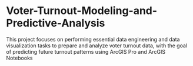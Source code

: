 # Voter-Turnout-Modeling-and-Predictive-Analysis
This project focuses on performing essential data engineering and data visualization tasks to prepare and analyze voter turnout data, with the goal of predicting future turnout patterns using ArcGIS Pro and ArcGIS Notebooks
